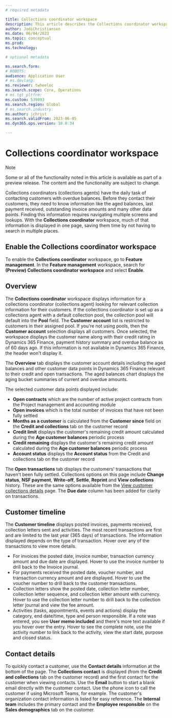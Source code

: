 ```yaml
---
# required metadata

title: Collections coordinator workspace
description: This article describes the Collections coordinator workspace including the aged balances and customer timeline summary. 
author: JodiChristiansen
ms.date: 06/04/2023
ms.topic: conceptual
ms.prod: 
ms.technology: 

# optional metadata

ms.search.form:  
# ROBOTS: 
audience: Application User
# ms.devlang: 
ms.reviewer: twheeloc
ms.search.scope: Core, Operations
# ms.tgt_pltfrm: 
ms.custom: 539093
ms.search.region: Global
# ms.search.industry: 
ms.author: jchrist
ms.search.validFrom: 2023-06-05
ms.dyn365.ops.version: 10.0.34

---
```


# Collections coordinator workspace
> [!NOTE] 
> Some or all of the functionality noted in this article is available as part of a preview release. The content and the functionality are subject to change. 

Collections coordinators (collections agents) have the daily task of contacting customers with overdue balances. Before they contact their customers, they need to know information like the aged balances, last payment received, outstanding invoice amounts and many other data points. Finding this information requires navigating multiple screens and lookups. With the **Collections coordinator** workspace, much of that information is displayed in one page, saving them time by not having to search in multiple places. 

## Enable the Collections coordinator workspace
To enable the **Collections coordinator** workspace, go to **Feature management**. In the **Feature management** workspace, search for **(Preview) Collections coordinator workspace** and select **Enable**.

## Overview
The **Collections coordinator** workspace displays information for a collections coordinator (collections agent) looking for relevant collection information for their customers. If the collections coordinator is set up as a collections agent with a default collection pool, the collection pool will default into the **Pool** field. The **Customer account** list is restricted to customers in their assigned pool. If you're not using pools, then the **Customer account** selection displays all customers. Once selected, the workspace displays the customer name along with their credit rating in Dynamics 365 Finance, payment history summary and overdue balance as of 60 days ago. If this information is not available in Dynamics 365 Finance, the header won't display it. 

The **Overview** tab displays the customer account details including the aged balances and other customer data points in Dynamics 365 Finance relevant to their credit and open transactions. The aged balances chart displays the aging bucket summaries of current and overdue amounts. 

The selected customer data points displayed include:
 - **Open contracts** which are the number of active project contracts from the Project management and accounting module
 - **Open invoices** which is the total number of invoices that have not been fully settled
 - **Months as a customer** is calculated from the **Customer since** field on the **Credit and collections** tab on the customer record
 - **Credit limit** displays the customer's remaining credit amount calculated during the **Age customer balances** periodic process
 - **Credit remaining** displays the customer's remaining credit amount calculated during the **Age customer balances** periodic process
 - **Account status** displays the **Account status** from the Credit and collections tab on the customer record

The **Open transactions** tab displays the customers' transactions that haven't been fully settled. Collections options on this page include **Change status**, **NSF payment**, **Write-off**, **Settle**, **Reprint** and **View collections** history. These are the same options available from the [View customer collections details](/tasks/review-collections-information.md#view-aged-customer-balances) page. The **Due date** column has been added for clarity on transactions. 

## Customer timeline
The **Customer timeline** displays posted invoices, payments received, collection letters sent and activities. The most recent transactions are first and are limited to the last year (365 days) of transactions. The information displayed depends on the type of transaction. Hover over any of the transactions to view more details. 

 - For invoices the posted date, invoice number, transaction currency amount and due date are displayed. Hover to use the invoice number to drill back to the Invoice journal. 
 - For payments received the posted date, voucher number, and transaction currency amount and are displayed. Hover to use the voucher number to drill back to the customer transactions. 
 - Collection letters show the posted date, collection letter number, collection letter sequence, and collection letter amount with currency. Hover to use the collection letter number to drill back to the collection letter journal and view the fee amount.
 - Activities (tasks, appointments, events and actions) display the category, end date/time, type and person responsible. If a note was entered, you see **User memo included** and there's more text available if you hover over the entry. Hover to see the complete note, use the activity number to link back to the activity, view the start date, purpose and closed status.  

## Contact details
To quickly contact a customer, use the **Contact details** information at the bottom of the page. The **Collections contact** is displayed (from the **Credit and collections** tab on the customer record) and the first contact for the customer when viewing contacts. Use the **Email** button to start a blank email directly with the customer contact. Use the phone icon to call the customer if using Microsoft Teams, for example. The customer's organization contact information is listed for easy reference. The **Internal team** includes the primary contact and the **Employee responsible** on the **Sales demographics** tab on the customer. 

